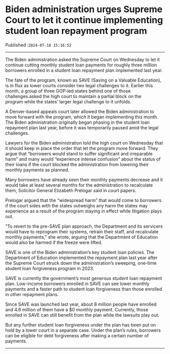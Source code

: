 # Biden administration urges Supreme Court to let it continue implementing student loan repayment program

Published :`2024-07-18 15:16:52`

---

The Biden administration asked the Supreme Court on Wednesday to let it continue cutting monthly student loan payments for roughly three million borrowers enrolled in a student loan repayment plan implemented last year.

The fate of the program, known as SAVE (Saving on a Valuable Education), is in flux as lower courts consider two legal challenges to it. Earlier this month, a group of three GOP-led states behind one of those challenges asked the high court to maintain a partial block on the program while the states’ larger legal challenge to it unfolds.

A Denver-based appeals court later allowed the Biden administration to move forward with the program, which it began implementing this month. The Biden administration originally began phasing in the student loan repayment plan last year, before it was temporarily paused amid the legal challenges.

Lawyers for the Biden administration told the high court on Wednesday that it should keep in place the order that let the program move forward. They argue that “borrowers would stand to suffer significant and irreparable harm” and many would “experience intense confusion” about the status of their loans if the court blocked the administration from lowering their monthly payments as planned.

Many borrowers have already seen their monthly payments decrease and it would take at least several months for the administration to recalculate them, Solicitor General Elizabeth Prelogar said in court papers.

Prelogar argued that the “widespread harm” that would come to borrowers if the court sides with the states outweighs any harm the states may experience as a result of the program staying in effect while litigation plays out.

“To revert to the pre-SAVE plan approach, the Department and its servicers would have to reprogram their systems, retrain their staff, and recalculate monthly payments,” she wrote, arguing that the Department of Education would also be harmed if the freeze were lifted.

SAVE is one of the Biden administration’s key student loan policies. The Department of Education implemented the repayment plan last year after the Supreme Court struck down the administration’s sweeping, one-time student loan forgiveness program in 2023.

SAVE is currently the government’s most generous student loan repayment plan. Low-income borrowers enrolled in SAVE can see lower monthly payments and a faster path to student loan forgiveness than those enrolled in other repayment plans.

Since SAVE was launched last year, about 8 million people have enrolled and 4.6 million of them have a $0 monthly payment. Currently, those enrolled in SAVE can still benefit from the plan while the lawsuits play out.

But any further student loan forgiveness under the plan has been put on hold by a lower court in a separate case. Under the plan’s rules, borrowers can be eligible for debt forgiveness after making a certain number of payments.

---

